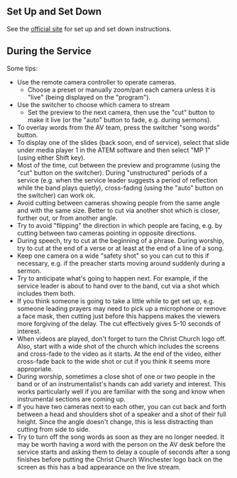 ## Set Up and Set Down

See the [official site](https://www.ccwinch.org.uk/streaming) for set up and set down instructions.

## During the Service

Some tips:
* Use the remote camera controller to operate cameras.
  - Choose a preset or manually zoom/pan each camera unless it is "live" (being displayed on the "program").
* Use the switcher to choose which camera to stream
  - Set the preview to the next camera, then use the "cut" button to make it live (or the "auto" button to fade, e.g. during sermons).
* To overlay words from the AV team, press the switcher "song words" button.
* To display one of the slides (back soon, end of service), select that slide under media player 1 in the ATEM software and then select "MP 1" (using either Shift key).
* Most of the time, cut between the preview and programme (using the "cut" button on the switcher). During "unstructured" periods of a service (e.g. when the service leader suggests a period of reflection while the band plays quietly), cross-fading (using the "auto" button on the switcher) can work ok.
* Avoid cutting between cameras showing people from the same angle and with the same size. Better to cut via another shot which is closer, further out, or from another angle.
* Try to avoid "flipping" the direction in which people are facing, e.g. by cutting between two cameras pointing in opposite directions.
* During speech, try to cut at the beginning of a phrase. During worship, try to cut at the end of a verse or at least at the end of a line of a song.
* Keep one camera on a wide "safety shot" so you can cut to this if necessary, e.g. if the preacher starts moving around suddenly during a sermon.
* Try to anticipate what's going to happen next. For example, if the service leader is about to hand over to the band, cut via a shot which includes them both.
* If you think someone is going to take a little while to get set up, e.g. someone leading prayers may need to pick up a microphone or remove a face mask, then cutting just before this happens makes the viewers more forgiving of the delay. The cut effectively gives 5-10 seconds of interest.
* When videos are played, don't forget to turn the Christ Church logo off. Also, start with a wide shot of the church which includes the screens and cross-fade to the video as it starts. At the end of the video, either cross-fade back to the wide shot or cut if you think it seems more appropriate.
* During worship, sometimes a close shot of one or two people in the band or of an instrumentalist's hands can add variety and interest. This works particularly well if you are familiar with the song and know when instrumental sections are coming up.
* If you have two cameras next to each other, you can cut back and forth between a head and shoulders shot of a speaker and a shot of their full height. Since the angle doesn't change, this is less distracting than cutting from side to side.
* Try to turn off the song words as soon as they are no longer needed. It may be worth having a word with the person on the AV desk before the service starts and asking them to delay a couple of seconds after a song finishes before putting the Christ Church Winchester logo back on the screen as this has a bad appearance on the live stream.